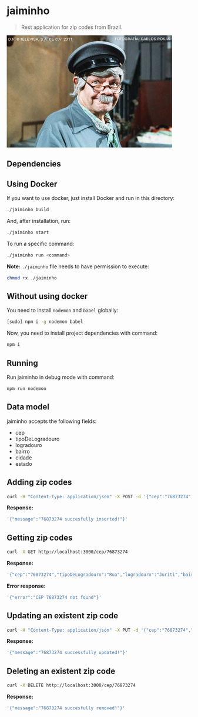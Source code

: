 # jaiminho

> Rest application for zip codes from Brazil.

![](assets/jaiminho.jpg)

## Dependencies

## Using Docker

If you want to use docker, just install Docker and run in this directory:

```sh
./jaiminho build
```

And, after installation, run:

```sh
./jaiminho start
```

To run a specific command:

```sh
./jaiminho run <command>
```

**Note:** `./jaiminho` file needs to have permission to execute:

```sh
chmod +x ./jaiminho
```

## Without using docker

You need to install `nodemon` and `babel` globally:

```sh
[sudo] npm i -g nodemon babel
```

Now, you need to install project dependencies with command:

```sh
npm i
```

## Running

Run jaiminho in debug mode with command:

```sh
npm run nodemon
```

## Data model

jaiminho accepts the following fields:

- cep
- tipoDeLogradouro
- logradouro
- bairro
- cidade
- estado

## Adding zip codes

```sh
curl -H "Content-Type: application/json" -X POST -d '{"cep":"76873274","tipoDeLogradouro":"Rua","logradouro":"Juriti","bairro":"Setor 02","cidade":"Ariquemes","estado":"RO"}' http://localhost:3000/cep
```

**Response:**

```sh
'{"message":"76873274 succesfully inserted!"}'
```

## Getting zip codes

```sh
curl -X GET http://localhost:3000/cep/76873274
```

**Response:**

```sh
'{"cep":"76873274","tipoDeLogradouro":"Rua","logradouro":"Juriti","bairro":"Setor 02","cidade":"Ariquemes","estado":"RO"}'
```

**Error response:**

```sh
'{"error":"CEP 76873274 not found"}'
```

## Updating an existent zip code

```sh
curl -H "Content-Type: application/json" -X PUT -d '{"cep":"76873274","tipoDeLogradouro":"Rua","logradouro":"Juritingueta","bairro":"Setor 02","cidade":"Ariquemes","estado":"RO"}' http://localhost:3000/cep/76873274
```

**Response:**

```sh
'{"message":"76873274 successfully updated!"}'
```

## Deleting an existent zip code

```sh
curl -X DELETE http://localhost:3000/cep/76873274
```

**Response:**

```sh
'{"message":"76873274 succesfully removed!"}'
```
